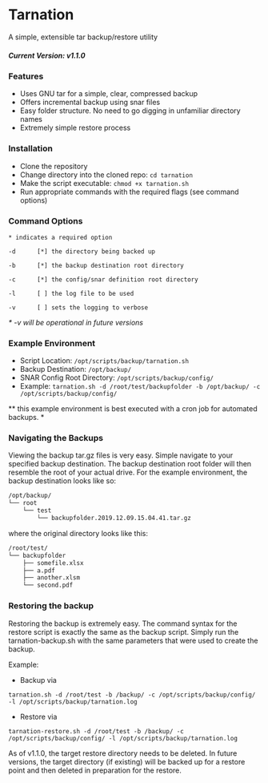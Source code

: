 # Tarnation
A simple, extensible tar backup/restore utility

##### Current Version: v1.1.0

### Features
- Uses GNU tar for a simple, clear, compressed backup 
- Offers incremental backup using snar files
- Easy folder structure. No need to go digging in unfamiliar directory names
- Extremely simple restore process

### Installation
- Clone the repository
- Change directory into the cloned repo: `cd tarnation`
- Make the script executable: `chmod +x tarnation.sh`
- Run appropriate commands with the required flags (see command options)

### Command Options
`* indicates a required option`

`-d      [*] the directory being backed up`

`-b      [*] the backup destination root directory`

`-c      [*] the config/snar definition root directory`

`-l      [ ] the log file to be used`

`-v      [ ] sets the logging to verbose`

_\* -v will be operational in future versions_

### Example Environment
- Script Location: `/opt/scripts/backup/tarnation.sh`
- Backup Destination: `/opt/backup/`
- SNAR Config Root Directory: `/opt/scripts/backup/config/`
- Example:
`tarnation.sh -d /root/test/backupfolder -b /opt/backup/ -c /opt/scripts/backup/config/`

\** this example environment is best executed with a cron job for automated backups. *

### Navigating the Backups

Viewing the backup tar.gz files is very easy. Simple navigate to your specified backup destination. The backup destination root folder will then resemble the root of your actual drive. For the example environment, the backup destination looks like so:
```bash
/opt/backup/
└── root
    └── test
        └── backupfolder.2019.12.09.15.04.41.tar.gz
```
where the original directory looks like this:
```bash
/root/test/
└── backupfolder
    ├── somefile.xlsx
    ├── a.pdf
    ├── another.xlsm
    └── second.pdf
```

### Restoring the backup
Restoring the backup is extremely easy. The command syntax for the restore script is exactly the same as the backup script. Simply run the tarnation-backup.sh with the same parameters that were used to create the backup.

Example:
- Backup via 

```tarnation.sh -d /root/test -b /backup/ -c /opt/scripts/backup/config/ -l /opt/scripts/backup/tarnation.log```
- Restore via 

```tarnation-restore.sh -d /root/test -b /backup/ -c /opt/scripts/backup/config/ -l /opt/scripts/backup/tarnation.log```

As of v1.1.0, the target restore directory needs to be deleted. In future versions, the target directory (if existing) will be backed up for a restore point and then deleted in preparation for the restore. 
